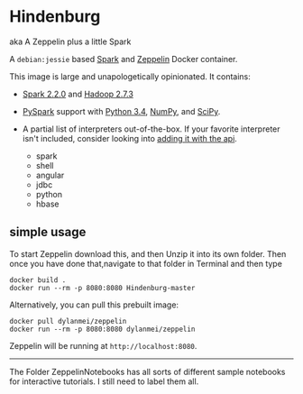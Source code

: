 # Hindenburg 

aka A Zeppelin plus a little Spark

A `debian:jessie` based [Spark](https://spark.apache.org/docs/latest/index.html) and [Zeppelin](http://zeppelin.apache.org) Docker container.

This image is large and unapologetically opinionated. It contains:

- [Spark 2.2.0](http://spark.apache.org/docs/2.2.0) and [Hadoop 2.7.3](http://hadoop.apache.org/docs/r2.7.3)
- [PySpark](http://spark.apache.org/docs/2.2.0/api/python) support with [Python 3.4](https://docs.python.org/3.4), [NumPy](http://www.numpy.org), and [SciPy](https://www.scipy.org/scipylib/index.html).

- A partial list of interpreters out-of-the-box. If your favorite interpreter isn't included, consider looking into [adding it with the api](http://zeppelin.apache.org/docs/0.7.3/manual/dynamicinterpreterload.html).
  - spark
  - shell
  - angular
  - jdbc
  - python
  - hbase


## simple usage

To start Zeppelin download this, and then Unzip it into its own folder.
Then once you have done that,navigate to that folder in Terminal and then type

```
docker build .
docker run --rm -p 8080:8080 Hindenburg-master
```

Alternatively, you can pull this prebuilt image:
```
docker pull dylanmei/zeppelin
docker run --rm -p 8080:8080 dylanmei/zeppelin
```
Zeppelin will be running at `http://localhost:8080`.

______________________________________________________________________________________________________________________________

The Folder ZeppelinNotebooks has all sorts of different sample notebooks for interactive tutorials. I still need to label them all. 

